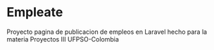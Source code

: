 # Empleate
Proyecto pagina de publicacion de empleos en Laravel hecho para la materia Proyectos III UFPSO-Colombia
